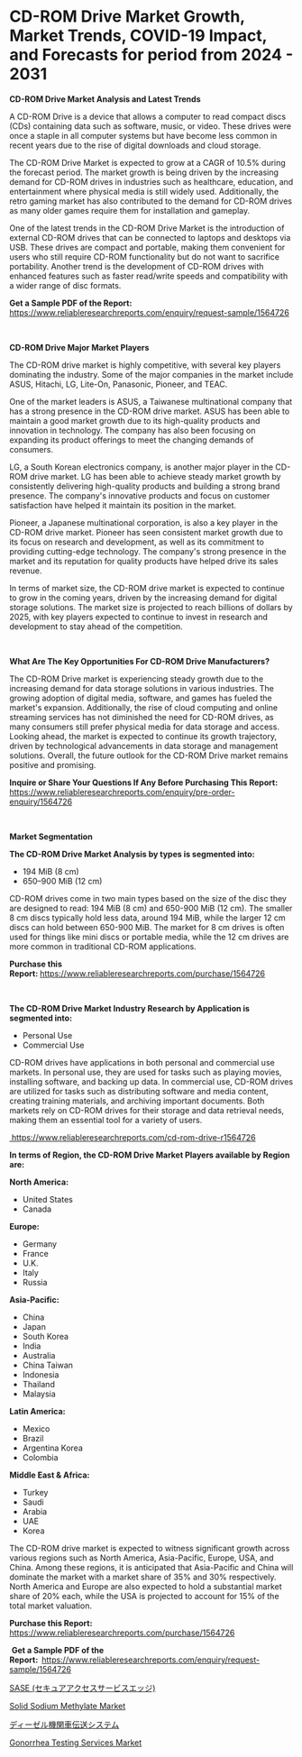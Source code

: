 <p><h1>CD-ROM Drive Market Growth, Market Trends, COVID-19 Impact, and Forecasts for period from 2024 - 2031</h1></p><p><strong>CD-ROM Drive Market Analysis and Latest Trends</strong></p>
<p><p>A CD-ROM Drive is a device that allows a computer to read compact discs (CDs) containing data such as software, music, or video. These drives were once a staple in all computer systems but have become less common in recent years due to the rise of digital downloads and cloud storage.</p><p>The CD-ROM Drive Market is expected to grow at a CAGR of 10.5% during the forecast period. The market growth is being driven by the increasing demand for CD-ROM drives in industries such as healthcare, education, and entertainment where physical media is still widely used. Additionally, the retro gaming market has also contributed to the demand for CD-ROM drives as many older games require them for installation and gameplay.</p><p>One of the latest trends in the CD-ROM Drive Market is the introduction of external CD-ROM drives that can be connected to laptops and desktops via USB. These drives are compact and portable, making them convenient for users who still require CD-ROM functionality but do not want to sacrifice portability. Another trend is the development of CD-ROM drives with enhanced features such as faster read/write speeds and compatibility with a wider range of disc formats.</p></p>
<p><strong>Get a Sample PDF of the Report:&nbsp;</strong> <a href="https://www.reliableresearchreports.com/enquiry/request-sample/1564726">https://www.reliableresearchreports.com/enquiry/request-sample/1564726</a></p>
<p>&nbsp;</p>
<p><strong>CD-ROM Drive Major Market Players</strong></p>
<p><p>The CD-ROM drive market is highly competitive, with several key players dominating the industry. Some of the major companies in the market include ASUS, Hitachi, LG, Lite-On, Panasonic, Pioneer, and TEAC.</p><p>One of the market leaders is ASUS, a Taiwanese multinational company that has a strong presence in the CD-ROM drive market. ASUS has been able to maintain a good market growth due to its high-quality products and innovation in technology. The company has also been focusing on expanding its product offerings to meet the changing demands of consumers.</p><p>LG, a South Korean electronics company, is another major player in the CD-ROM drive market. LG has been able to achieve steady market growth by consistently delivering high-quality products and building a strong brand presence. The company's innovative products and focus on customer satisfaction have helped it maintain its position in the market.</p><p>Pioneer, a Japanese multinational corporation, is also a key player in the CD-ROM drive market. Pioneer has seen consistent market growth due to its focus on research and development, as well as its commitment to providing cutting-edge technology. The company's strong presence in the market and its reputation for quality products have helped drive its sales revenue.</p><p>In terms of market size, the CD-ROM drive market is expected to continue to grow in the coming years, driven by the increasing demand for digital storage solutions. The market size is projected to reach billions of dollars by 2025, with key players expected to continue to invest in research and development to stay ahead of the competition.</p></p>
<p>&nbsp;</p>
<p><strong>What Are The Key Opportunities For CD-ROM Drive Manufacturers?</strong></p>
<p><p>The CD-ROM Drive market is experiencing steady growth due to the increasing demand for data storage solutions in various industries. The growing adoption of digital media, software, and games has fueled the market's expansion. Additionally, the rise of cloud computing and online streaming services has not diminished the need for CD-ROM drives, as many consumers still prefer physical media for data storage and access. Looking ahead, the market is expected to continue its growth trajectory, driven by technological advancements in data storage and management solutions. Overall, the future outlook for the CD-ROM Drive market remains positive and promising.</p></p>
<p><strong>Inquire or Share Your Questions If Any Before Purchasing This Report:</strong> <a href="https://www.reliableresearchreports.com/enquiry/pre-order-enquiry/1564726">https://www.reliableresearchreports.com/enquiry/pre-order-enquiry/1564726</a></p>
<p>&nbsp;</p>
<p><strong>Market Segmentation</strong></p>
<p><strong>The CD-ROM Drive Market Analysis by types is segmented into:</strong></p>
<p><ul><li>194 MiB (8 cm)</li><li>650–900 MiB (12 cm)</li></ul></p>
<p><p>CD-ROM drives come in two main types based on the size of the disc they are designed to read: 194 MiB (8 cm) and 650-900 MiB (12 cm). The smaller 8 cm discs typically hold less data, around 194 MiB, while the larger 12 cm discs can hold between 650-900 MiB. The market for 8 cm drives is often used for things like mini discs or portable media, while the 12 cm drives are more common in traditional CD-ROM applications.</p></p>
<p><strong>Purchase this Report:&nbsp;</strong><a href="https://www.reliableresearchreports.com/purchase/1564726">https://www.reliableresearchreports.com/purchase/1564726</a></p>
<p>&nbsp;</p>
<p><strong>The CD-ROM Drive Market Industry Research by Application is segmented into:</strong></p>
<p><ul><li>Personal Use</li><li>Commercial Use</li></ul></p>
<p><p>CD-ROM drives have applications in both personal and commercial use markets. In personal use, they are used for tasks such as playing movies, installing software, and backing up data. In commercial use, CD-ROM drives are utilized for tasks such as distributing software and media content, creating training materials, and archiving important documents. Both markets rely on CD-ROM drives for their storage and data retrieval needs, making them an essential tool for a variety of users.</p></p>
<p><a href="https://www.reliableresearchreports.com/cd-rom-drive-r1564726">&nbsp;https://www.reliableresearchreports.com/cd-rom-drive-r1564726</a></p>
<p><strong>In terms of Region, the CD-ROM Drive Market Players available by Region are:</strong></p>
<p>
    <p> <strong> North America: </strong>
        <ul>
            <li>United States</li>
            <li>Canada</li>
        </ul>
        </p> 
    <p> <strong> Europe: </strong>
        <ul>
            <li>Germany</li>
            <li>France</li>
            <li>U.K.</li>
            <li>Italy</li>
            <li>Russia</li>
        </ul>
        </p> 
    <p> <strong> Asia-Pacific: </strong>
        <ul>
            <li>China</li>
            <li>Japan</li>
            <li>South Korea</li>
            <li>India</li>
            <li>Australia</li>
            <li>China Taiwan</li>
            <li>Indonesia</li>
            <li>Thailand</li>
            <li>Malaysia</li>
        </ul>
        </p> 
    <p> <strong> Latin America: </strong>
        <ul>
            <li>Mexico</li>
            <li>Brazil</li>
            <li>Argentina Korea</li>
            <li>Colombia</li>
        </ul>
        </p> 
    <p> <strong> Middle East & Africa: </strong>
        <ul>
            <li>Turkey</li>
            <li>Saudi</li>
            <li>Arabia</li>
            <li>UAE</li>
            <li>Korea</li>
        </ul>
    </p>
    </p>
<p><p>The CD-ROM drive market is expected to witness significant growth across various regions such as North America, Asia-Pacific, Europe, USA, and China. Among these regions, it is anticipated that Asia-Pacific and China will dominate the market with a market share of 35% and 30% respectively. North America and Europe are also expected to hold a substantial market share of 20% each, while the USA is projected to account for 15% of the total market valuation.</p></p>
<p><strong>Purchase this Report: </strong><a href="https://www.reliableresearchreports.com/purchase/1564726">https://www.reliableresearchreports.com/purchase/1564726</a></p>
<p>&nbsp;<strong>Get a Sample PDF of the Report:&nbsp;&nbsp;</strong><a href="https://www.reliableresearchreports.com/enquiry/request-sample/1564726">https://www.reliableresearchreports.com/enquiry/request-sample/1564726</a></p>
<p><strong></strong></p>
<p><p><a href="https://github.com/GiovaniLeannon/Market-Research-Report-List-1/blob/main/777154799425.md">SASE (セキュアアクセスサービスエッジ)</a></p><p><a href="https://www.linkedin.com/pulse/solid-sodium-methylate-market-trends-analysis-forecasted-period-7wuie">Solid Sodium Methylate Market</a></p><p><a href="https://github.com/DanykaKilback/Market-Research-Report-List-1/blob/main/415614399426.md">ディーゼル機関車伝送システム</a></p><p><a href="https://www.linkedin.com/pulse/gonorrhea-testing-services-market-analysis-its-cagr-segmentation-q1pye">Gonorrhea Testing Services Market</a></p></p>